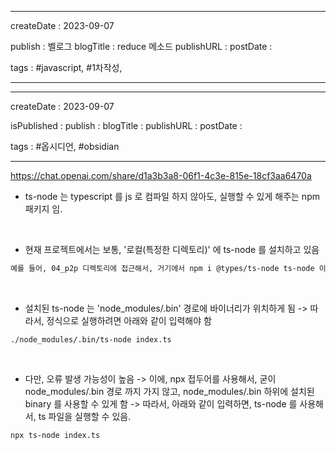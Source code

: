 
---
createDate : 2023-09-07

publish : 벨로그 
blogTitle : reduce 메소드 
publishURL : 
postDate : 

tags : #javascript, #1차작성, 

---

---
createDate : 2023-09-07

isPublished : 
publish : 
blogTitle : 
publishURL : 
postDate : 

tags : #옵시디언, #obsidian

---





https://chat.openai.com/share/d1a3b3a8-06f1-4c3e-815e-18cf3aa6470a


- ts-node 는 typescript 를 js 로 컴파일 하지 않아도, 실행할 수 있게 해주는 npm 패키지 임. 

<br>

- 현재 프로젝트에서는 보통, '로컬(특정한 디렉토리)' 에 ts-node 를 설치하고 있음 
```bash
예를 들어, 04_p2p 디렉토리에 접근해서, 거기에서 npm i @types/ts-node ts-node 이렇게 설치하고 있음.
```


<br>

- 설치된 ts-node 는 'node_modules/.bin' 경로에 바이너리가 위치하게 됨 -> 따라서, 정식으로 실행하려면 아래와 같이 입력해야 함 
```
./node_modules/.bin/ts-node index.ts
```

<br>

- 다만, 오류 발생 가능성이 높음 -> 이에, npx 접두어를 사용해서, 굳이 node_modules/.bin 경로 까지 가지 않고, node_modules/.bin 하위에 설치된 binary 를 사용할 수 있게 함 -> 따라서, 아래와 같이 입력하면, ts-node 를 사용해서, ts 파일을 실행할 수 있음.  
```
npx ts-node index.ts
```
